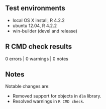 ## Test environments
* local OS X install, R 4.2.2
* ubuntu 12.04, R 4.2.2
* win-builder (devel and release)

## R CMD check results

0 errors | 0 warnings | 0 notes

## Notes

Notable changes are:

* Removed support for objects in `dlm` library.
* Resolved warnings in `R CMD check`.
